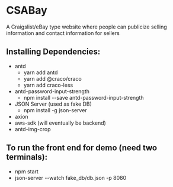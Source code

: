 # CSABay
A Craigslist/eBay type website where people can publicize selling information and contact information for sellers

## Installing Dependencies:
- antd
  - yarn add antd
  - yarn add @craco/craco
  - yarn add craco-less
- antd-password-input-strength
  - npm install --save antd-password-input-strength
- JSON Server (used as fake DB)
  - npm install -g json-server
- axion
- aws-sdk (will eventually be backend)
- antd-img-crop

## To run the front end for demo (need two terminals):
- npm start
- json-server --watch fake_db/db.json -p 8080
